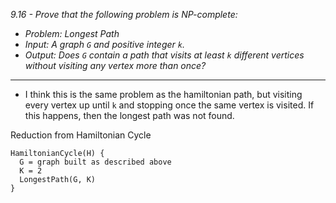 *9.16 - Prove that the following problem is NP-complete:*
- *Problem: Longest Path*
- *Input: A graph `G` and positive integer `k`.*
- *Output: Does `G` contain a path that visits at least `k` different vertices without visiting any vertex more than once?*
***
- I think this is the same problem as the hamiltonian path, but visiting every vertex up until `k` and stopping once the same vertex is visited. If this happens, then the longest path was not found.

Reduction from Hamiltonian Cycle
```
HamiltonianCycle(H) {
  G = graph built as described above
  K = 2
  LongestPath(G, K)
}
```
